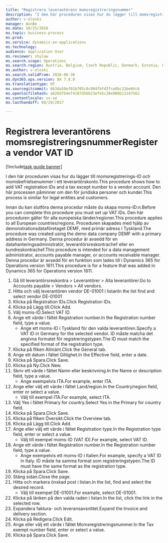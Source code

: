 ```yaml
--- 
title: "Registrera leverantörens momsregistreringsnummer"
description: "I den här proceduren visas hur du lägger till momsregistrerings-ID och momsbefrielsenummer i ett leverantörskonto."
author: v-oloski
manager: AnnBe
ms.date: 10/25/2016
ms.topic: business-process
ms.prod: 
ms.service: dynamics-ax-applications
ms.technology: 
audience: Application User
ms.reviewer: shylaw
ms.search.scope: Operations
ms.search.region: Austria, Belgium, Czech Republic, Denmark, Estonia, Finland, France, Germany, Hungary, Ireland, Italy, Latvia, Lithuania, Netherlands, Poland, Spain, Sweden, United Kingdom
ms.author: v-oloski
ms.search.validFrom: 2016-06-30
ms.dyn365.ops.version: AX 7.0.0
ms.translationtype: HT
ms.sourcegitcommit: 663da58ef01b705c0c984fbfd3fce8bc31be04c6
ms.openlocfilehash: a626d7b4ef4187d56b23efe5c28e986b11247562
ms.contentlocale: sv-se
ms.lasthandoff: 08/29/2017

---
```

# <a name="register-a-vendor-vat-id"></a><span data-ttu-id="7d591-103">Registrera leverantörens momsregistreringsnummer</span><span class="sxs-lookup"><span data-stu-id="7d591-103">Register a vendor VAT ID</span></span>

[!include[task guide banner](../../includes/task-guide-banner.md)]

<span data-ttu-id="7d591-104">I den här proceduren visas hur du lägger till momsregistrerings-ID och momsbefrielsenummer i ett leverantörskonto.</span><span class="sxs-lookup"><span data-stu-id="7d591-104">This procedure shows how to add VAT registration IDs and a tax except number to a vendor account.</span></span> <span data-ttu-id="7d591-105">Den här processen påminner om den för juridiska personer och kunder.</span><span class="sxs-lookup"><span data-stu-id="7d591-105">This process is similar for legal entities and customers.</span></span> 

<span data-ttu-id="7d591-106">Innan du kan slutföra denna procedur måste du skapa moms-ID:n.</span><span class="sxs-lookup"><span data-stu-id="7d591-106">Before you can complete this procedure you must set up VAT IDs.</span></span> <span data-ttu-id="7d591-107">Den här proceduren gäller för alla europeiska länder/regioner.</span><span class="sxs-lookup"><span data-stu-id="7d591-107">This procedure applies to all European countries/regions.</span></span> <span data-ttu-id="7d591-108">Proceduren skapades med hjälp av demonstrationsdataföretaget DEMF, med primär adress i Tyskland.</span><span class="sxs-lookup"><span data-stu-id="7d591-108">The procedure was created using the demo data company DEMF with a primary address in Germany.</span></span> <span data-ttu-id="7d591-109">Denna procedur är avsedd för en datahanteringsadministratör, leverantörsreskontrachef eller en kundreskontrachef.</span><span class="sxs-lookup"><span data-stu-id="7d591-109">This procedure is intended for a data management administrator, accounts payable manager, or accounts receivable manager.</span></span> <span data-ttu-id="7d591-110">Denna procedur är avsedd för en funktion som lades till i Dynamics 365 for Operations version 1611.</span><span class="sxs-lookup"><span data-stu-id="7d591-110">This procedure is for a feature that was added in Dynamics 365 for Operations version 1611.</span></span>

1. <span data-ttu-id="7d591-111">Gå till leverantörsreskontra > Leverantörer > Alla leverantörer.</span><span class="sxs-lookup"><span data-stu-id="7d591-111">Go to Accounts payable > Vendors > All vendors.</span></span>
2. <span data-ttu-id="7d591-112">Hitta och välj leverantören vendor DE-01001 i listan</span><span class="sxs-lookup"><span data-stu-id="7d591-112">In the list find and select vendor DE-01001</span></span>
3. <span data-ttu-id="7d591-113">Klicka på Registration IDs.</span><span class="sxs-lookup"><span data-stu-id="7d591-113">Click Registration IDs.</span></span>
4. <span data-ttu-id="7d591-114">Klicka på Lägg till.</span><span class="sxs-lookup"><span data-stu-id="7d591-114">Click Add.</span></span>
5. <span data-ttu-id="7d591-115">Välj moms-ID.</span><span class="sxs-lookup"><span data-stu-id="7d591-115">Select VAT ID.</span></span>
6. <span data-ttu-id="7d591-116">Ange ett värde i fältet Registration number.</span><span class="sxs-lookup"><span data-stu-id="7d591-116">In the Registration number field, type a value.</span></span>
    * <span data-ttu-id="7d591-117">Ange ett moms-ID i Tyskland för den valda leverantören.</span><span class="sxs-lookup"><span data-stu-id="7d591-117">Specify a VAT ID in Germany for the selected vendor.</span></span> <span data-ttu-id="7d591-118">ID måste matcha det angivna formatet för registreringstypen.</span><span class="sxs-lookup"><span data-stu-id="7d591-118">The ID must match the specified format of the registration type.</span></span>  
7. <span data-ttu-id="7d591-119">Klicka på fliken Allmänt.</span><span class="sxs-lookup"><span data-stu-id="7d591-119">Click the General tab.</span></span>
8. <span data-ttu-id="7d591-120">Ange ett datum i fältet Giltighet.</span><span class="sxs-lookup"><span data-stu-id="7d591-120">In the Effective field, enter a date.</span></span>
9. <span data-ttu-id="7d591-121">Klicka på Spara.</span><span class="sxs-lookup"><span data-stu-id="7d591-121">Click Save.</span></span>
10. <span data-ttu-id="7d591-122">Klicka på Ny.</span><span class="sxs-lookup"><span data-stu-id="7d591-122">Click New.</span></span>
11. <span data-ttu-id="7d591-123">Skriv ett värde i fältet Namn eller beskrivning.</span><span class="sxs-lookup"><span data-stu-id="7d591-123">In the Name or description field, type a value.</span></span>
    * <span data-ttu-id="7d591-124">Ange exempelvis ITA.</span><span class="sxs-lookup"><span data-stu-id="7d591-124">For example, enter ITA.</span></span>  
12. <span data-ttu-id="7d591-125">Ange eller välj ett värde i fältet Land/region.</span><span class="sxs-lookup"><span data-stu-id="7d591-125">In the Country/region field, enter or select a value.</span></span>
    * <span data-ttu-id="7d591-126">Välj till exempel ITA.</span><span class="sxs-lookup"><span data-stu-id="7d591-126">For example, select ITA.</span></span>  
13. <span data-ttu-id="7d591-127">Välj Yes i fältet Primary for country.</span><span class="sxs-lookup"><span data-stu-id="7d591-127">Select Yes in the Primary for country field.</span></span>
14. <span data-ttu-id="7d591-128">Klicka på Spara.</span><span class="sxs-lookup"><span data-stu-id="7d591-128">Click Save.</span></span>
15. <span data-ttu-id="7d591-129">Klicka på fliken Översikt.</span><span class="sxs-lookup"><span data-stu-id="7d591-129">Click the Overview tab.</span></span>
16. <span data-ttu-id="7d591-130">Klicka på Lägg till.</span><span class="sxs-lookup"><span data-stu-id="7d591-130">Click Add.</span></span>
17. <span data-ttu-id="7d591-131">Ange eller välj ett värde i fältet Registration type.</span><span class="sxs-lookup"><span data-stu-id="7d591-131">In the Registration type field, enter or select a value.</span></span>
    * <span data-ttu-id="7d591-132">Välj till exempel moms-ID (VAT ID).</span><span class="sxs-lookup"><span data-stu-id="7d591-132">For example, select VAT ID.</span></span>  
18. <span data-ttu-id="7d591-133">Ange ett värde i fältet Registration number.</span><span class="sxs-lookup"><span data-stu-id="7d591-133">In the Registration number field, type a value.</span></span>
    * <span data-ttu-id="7d591-134">Ange exempelvis ett moms-ID i Italien.</span><span class="sxs-lookup"><span data-stu-id="7d591-134">For example, specify a VAT ID in Italy.</span></span>  <span data-ttu-id="7d591-135">ID måste ha samma format som registreringstypen.</span><span class="sxs-lookup"><span data-stu-id="7d591-135">The ID must have the same format as the registration type.</span></span>  
19. <span data-ttu-id="7d591-136">Klicka på Spara.</span><span class="sxs-lookup"><span data-stu-id="7d591-136">Click Save.</span></span>
20. <span data-ttu-id="7d591-137">Stäng sidan.</span><span class="sxs-lookup"><span data-stu-id="7d591-137">Close the page.</span></span>
21. <span data-ttu-id="7d591-138">Hitta och markera önskad post i listan.</span><span class="sxs-lookup"><span data-stu-id="7d591-138">In the list, find and select the desired record.</span></span>
    * <span data-ttu-id="7d591-139">Välj till exempel DE-01001.</span><span class="sxs-lookup"><span data-stu-id="7d591-139">For example, select DE-01001.</span></span>  
22. <span data-ttu-id="7d591-140">Klicka på länken på den valda raden i listan.</span><span class="sxs-lookup"><span data-stu-id="7d591-140">In the list, click the link in the selected row.</span></span>
23. <span data-ttu-id="7d591-141">Expandera faktura- och leveransavsnittet.</span><span class="sxs-lookup"><span data-stu-id="7d591-141">Expand the Invoice and delivery section.</span></span>
24. <span data-ttu-id="7d591-142">Klicka på Redigera.</span><span class="sxs-lookup"><span data-stu-id="7d591-142">Click Edit.</span></span>
25. <span data-ttu-id="7d591-143">Ange eller välj ett värde i fältet Momsregistreringsnummer.</span><span class="sxs-lookup"><span data-stu-id="7d591-143">In the Tax exempt number field, enter or select a value.</span></span>
26. <span data-ttu-id="7d591-144">Klicka på Spara.</span><span class="sxs-lookup"><span data-stu-id="7d591-144">Click Save.</span></span>


